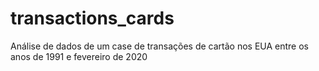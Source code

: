 # transactions_cards
Análise de dados de um case de transações de cartão nos EUA entre os anos de 1991 e fevereiro de 2020
